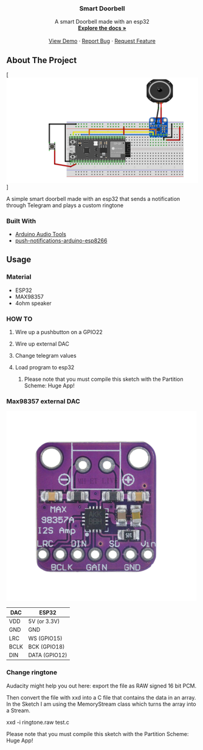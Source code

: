 <!-- Improved compatibility of back to top link: See: https://github.com/othneildrew/Best-README-Template/pull/73 -->
<a name="readme-top"></a>
<!--
*** Thanks for checking out the Best-README-Template. If you have a suggestion
*** that would make this better, please fork the repo and create a pull request
*** or simply open an issue with the tag "enhancement".
*** Don't forget to give the project a star!
*** Thanks again! Now go create something AMAZING! :D
-->



<!-- PROJECT LOGO -->

<h3 align="center">Smart Doorbell</h3>

  <p align="center">
    A smart Doorbell made with an esp32
    <br />
    <a href="https://github.com/SkillFLame/Smart-Doorbell"><strong>Explore the docs »</strong></a>
    <br />
    <br />
    <a href="#about-the-project">View Demo</a>
    ·
    <a href="https://github.com/SkillFlame/Smart-Doorbell/issues/new">Report Bug</a>
    ·
    <a href="https://github.com/SkillFlame/Smart-Doorbell/issues/new">Request Feature</a>
  </p>
</div>



<!-- ABOUT THE PROJECT -->
## About The Project

[![Product Name Screen Shot][product-screenshot]]

A simple smart doorbell made with an esp32 that sends a notification through Telegram and plays a custom ringtone

### Built With

* [Arduino Audio Tools](https://github.com/pschatzmann/arduino-audio-tools)
* [push-notifications-arduino-esp8266](https://github.com/witnessmenow/push-notifications-arduino-esp8266)

## Usage 

### Material

* ESP32
* MAX98357
* 4ohm speaker

### HOW TO

1. Wire up a pushbutton on a GPIO22

1. Wire up external DAC

1. Change telegram values

1. Load program to esp32

    1. Please note that you must compile this sketch with the Partition Scheme: Huge App!

### Max98357 external DAC

![DAC](images/dac.png)

DAC  |	ESP32
-----|----------------
VDD  |	5V (or 3.3V)
GND  |	GND
LRC  |	WS (GPIO15)
BCLK |	BCK (GPIO18)
DIN  |	DATA (GPIO12)

### Change ringtone

Audacity might help you out here: export the file as RAW signed 16 bit PCM.

Then convert the file with xxd into a C file that contains the data in an array. In the Sketch I am using the MemoryStream class which turns the array into a Stream.

xxd -i ringtone.raw test.c

Please note that you must compile this sketch with the Partition Scheme: Huge App!

<!-- MARKDOWN LINKS & IMAGES -->
<!-- https://www.markdownguide.org/basic-syntax/#reference-style-links -->

[issues-shield]: https://img.shields.io/github/issues/SkillFLame/Smart-Doorbell.svg?style=for-the-badge
[issues-url]: https://github.com/SkillFlame/Smart-Doorbell/issues/new
[product-screenshot]: images/screenshot.png
